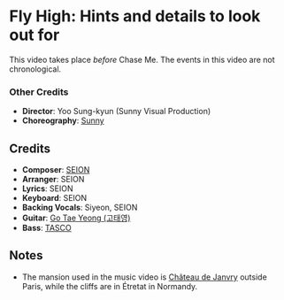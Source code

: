 # Fly High: Hints and details to look out for

This video takes place *before* Chase Me.  The events in this video are not chronological.

### Other Credits

* **Director**: Yoo Sung-kyun (Sunny Visual Production)
* **Choreography**: [Sunny](https://www.instagram.com/switch_sunnyc/)

## Credits

* **Composer**: [SEION](https://www.discogs.com/artist/4907372-SEION)
* **Arranger**: SEION
* **Lyrics**: SEION
* **Keyboard**: SEION
* **Backing Vocals**: Siyeon, SEION
* **Guitar**: [Go Tae Yeong (고태영)](https://www.discogs.com/artist/3432266-%EA%B3%A0%ED%83%9C%EC%98%81)
* **Bass**: [TASCO](https://www.discogs.com/artist/6450656-Tasco-5)

## Notes

* The mansion used in the music video is [Château de Janvry](https://en.wikipedia.org/wiki/Ch%C3%A2teau_de_Janvry) outside Paris, while the cliffs are in Étretat in Normandy.
